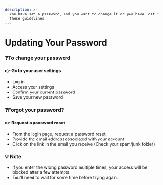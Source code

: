 ```yaml
---
description: >-
  You have set a password, and you want to change it or you have lost it. Follow
  these guidelines
---
```


# Updating Your Password

### :question:To change your password

**👉 Go to your user settings**

* Log in
* Access your settings
* Confirm your current password
* Save your new password

### :question:Forgot your password?

**👉 Request a password reset**

* From the login page, request a password reset
* Provide the email address associated with your account
* Click on the link in the email you receive (Check your spam/junk folder)

### **💡 Note**

* If you enter the wrong password multiple times, your access will be blocked after a few attempts.&#x20;
* Tou'll need to wait for some time before trying again.
